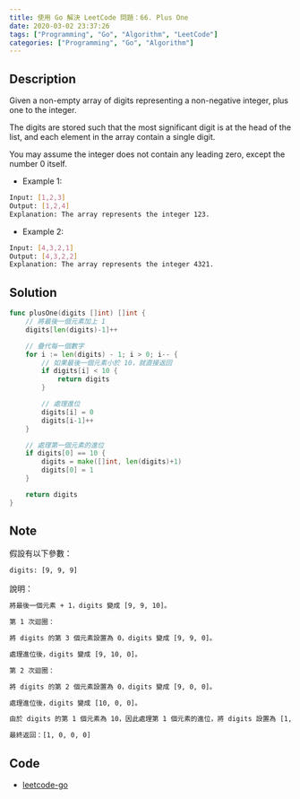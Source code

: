 ```yaml
---
title: 使用 Go 解決 LeetCode 問題：66. Plus One
date: 2020-03-02 23:37:26
tags: ["Programming", "Go", "Algorithm", "LeetCode"]
categories: ["Programming", "Go", "Algorithm"]
---
```


## Description

Given a non-empty array of digits representing a non-negative integer, plus one to the integer.

The digits are stored such that the most significant digit is at the head of the list, and each element in the array contain a single digit.

You may assume the integer does not contain any leading zero, except the number 0 itself.

- Example 1:

```bash
Input: [1,2,3]
Output: [1,2,4]
Explanation: The array represents the integer 123.
```

- Example 2:

```bash
Input: [4,3,2,1]
Output: [4,3,2,2]
Explanation: The array represents the integer 4321.
```

## Solution

```go
func plusOne(digits []int) []int {
	// 將最後一個元素加上 1
	digits[len(digits)-1]++

	// 疊代每一個數字
	for i := len(digits) - 1; i > 0; i-- {
		// 如果最後一個元素小於 10，就直接返回
		if digits[i] < 10 {
			return digits
		}

		// 處理進位
		digits[i] = 0
		digits[i-1]++
	}

	// 處理第一個元素的進位
	if digits[0] == 10 {
		digits = make([]int, len(digits)+1)
		digits[0] = 1
	}

	return digits
}
```

## Note

假設有以下參數：

```bash
digits: [9, 9, 9]
```

說明：

```bash
將最後一個元素 + 1，digits 變成 [9, 9, 10]。

第 1 次迴圈：

將 digits 的第 3 個元素設置為 0，digits 變成 [9, 9, 0]。

處理進位後，digits 變成 [9, 10, 0]。

第 2 次迴圈：

將 digits 的第 2 個元素設置為 0，digits 變成 [9, 0, 0]。

處理進位後，digits 變成 [10, 0, 0]。

由於 digits 的第 1 個元素為 10，因此處理第 1 個元素的進位，將 digits 設置為 [1, 0, 0, 0]。

最終返回：[1, 0, 0, 0]
```

## Code

- [leetcode-go](https://github.com/memochou1993/leetcode-go)

